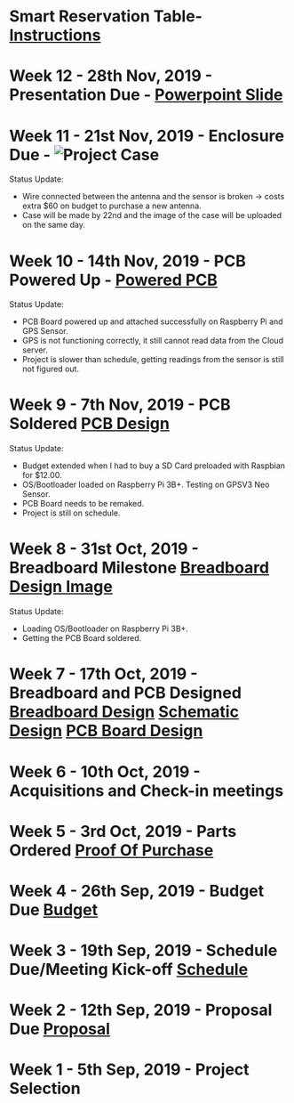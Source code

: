 # Smart Reservation Table- [Instructions](https://www.instructables.com/id/Raspberry-Pi-the-Neo-6M-GPS/)
# Week 12 - 28th Nov, 2019 - Presentation Due - [Powerpoint Slide](https://github.com/benjaminle9x/Table-ClearV1/blob/master/Documentation/HardwarePT.pptx)
# Week 11 - 21st Nov, 2019 - Enclosure Due - ![Project Case](https://github.com/benjaminle9x/Table-Readyy/blob/master/Mechanical%20Files/RPiCaseV1.PNG)
Status Update:
+ Wire connected between the antenna and the sensor is broken -> costs extra $60 on budget to purchase a new antenna.
+ Case will be made by 22nd and the image of the case will be uploaded on the same day.
# Week 10 - 14th Nov, 2019 - PCB Powered Up - [Powered PCB](https://github.com/benjaminle9x/Table-Readyy/blob/master/Images%20Folder/pcbpowered.jpg)
Status Update:
+ PCB Board powered up and attached successfully on Raspberry Pi and GPS Sensor.
+ GPS is not functioning correctly, it still cannot read data from the Cloud server.
+ Project is slower than schedule, getting readings from the sensor is still not figured out.
# Week 9 - 7th Nov, 2019 - PCB Soldered [PCB Design](https://github.com/benjaminle9x/Table-Readyy/blob/master/Images%20Folder/pcbsoldered.jpg)
Status Update:
+ Budget extended when I had to buy a SD Card preloaded with Raspbian for $12.00.
+ OS/Bootloader loaded on Raspberry Pi 3B+. Testing on GPSV3 Neo Sensor.
+ PCB Board needs to be remaked.
+ Project is still on schedule.
# Week 8 - 31st Oct, 2019 - Breadboard Milestone [Breadboard Design Image](https://github.com/benjaminle9x/Table-Readyy/blob/master/Images%20Folder/breadboardmilestone.jpg)
Status Update:
+ Loading OS/Bootloader on Raspberry Pi 3B+.
+ Getting the PCB Board soldered.
# Week 7 - 17th Oct, 2019 - Breadboard and PCB Designed [Breadboard Design](https://github.com/benjaminle9x/Table-Readyy/blob/master/Electric%20Folder/GY-NEO6MV2_bb.pdf) [Schematic Design](https://github.com/benjaminle9x/Table-Readyy/blob/master/Electric%20Folder/GY-NEO6MV2_schem.pdf) [PCB Board Design](https://github.com/benjaminle9x/Table-ClearV1/blob/master/Electric%20Folder/GY-NEO6MV2_pcb.pdf)
# Week 6 - 10th Oct, 2019 - Acquisitions and Check-in meetings
# Week 5 - 3rd Oct, 2019 - Parts Ordered [Proof Of Purchase](https://github.com/benjaminle9x/Table-Readyy/blob/master/Documentation/ProofOfPurchase.docx)
# Week 4 - 26th Sep, 2019 - Budget Due [Budget](https://github.com/benjaminle9x/Table-Readyy/blob/master/Documentation/Budget.xlsx)
# Week 3 - 19th Sep, 2019 - Schedule Due/Meeting Kick-off [Schedule](https://github.com/benjaminle9x/Table-Readyy/blob/master/Documentation/Schedule.mpp)
# Week 2 - 12th Sep, 2019 - Proposal Due [Proposal](https://github.com/benjaminle9x/Table-Readyy/blob/master/Documentation/Proposal.xlsx)
# Week 1 - 5th Sep, 2019 - Project Selection


